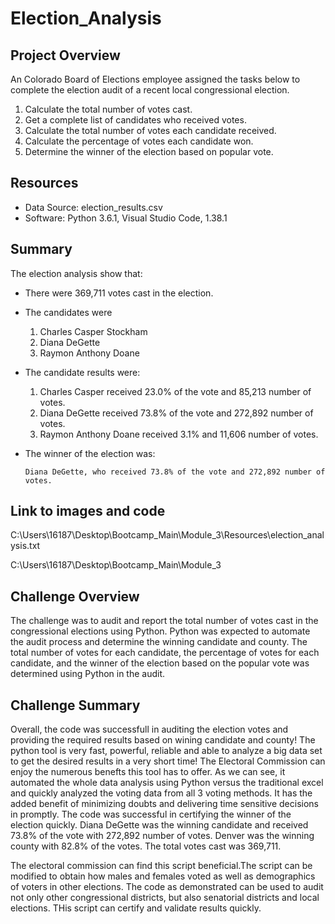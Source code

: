 # Election_Analysis

## Project Overview
An Colorado Board of Elections employee assigned the tasks below to complete the election audit of a recent local congressional election.

1.	Calculate the total number of votes cast.
2.	Get a complete list of candidates who received votes.
3.	Calculate the total number of votes each candidate received.
4.	Calculate the percentage of votes each candidate won.
5.	Determine the winner of the election based on popular vote.

## Resources
-	Data Source: election_results.csv
-	Software: Python 3.6.1, Visual Studio Code, 1.38.1

## Summary
The election analysis show that:
-	There were 369,711 votes cast in the election.
-	The candidates were 


     1. Charles Casper Stockham  
     2. Diana DeGette
     3. Raymon Anthony Doane


-	The candidate results were:


    1. Charles Casper received 23.0% of the vote and 85,213 number of votes.
	  2. Diana DeGette received 73.8% of the vote and 272,892 number of votes.
    3. Raymon Anthony Doane received 3.1% and 11,606 number of votes.


-	The winner of the election was:
        
        Diana DeGette, who received 73.8% of the vote and 272,892 number of votes.


## Link to images and code

C:\Users\16187\Desktop\Bootcamp_Main\Module_3\Resources\election_analysis.txt

C:\Users\16187\Desktop\Bootcamp_Main\Module_3

## Challenge Overview
The challenge was to audit and report the total number of votes cast in the congressional elections using Python. Python was expected to automate the audit process and determine the winning candidate and county. The total number of votes for each candidate, the percentage of votes for each candidate, and the winner of the election based on the popular vote was determined using Python in the audit.


## Challenge Summary
Overall, the code was successfull in auditing the election votes and providing the required results based on wining candidate and county! The python tool is very fast, powerful, reliable and able to analyze a big data set to get the desired results in a very short time! The Electoral Commission can enjoy the numerous benefts this tool has to offer. As we can see, it automated the whole data analysis using Python versus the traditional excel and quickly analyzed the voting data from all 3 voting methods. It has the added benefit of minimizing doubts and delivering time sensitive decisions in promptly. The code was successful in certifying the winner of the election quickly.
Diana DeGette was the winning candidate and received 73.8% of the vote with 272,892 number of votes. Denver was the winning county with 82.8% of the votes. The total votes cast was 369,711. 

The electoral commission can find this script beneficial.The script can be modified to obtain how males and females voted as well as demographics of voters in other elections. The code as demonstrated can be used to audit not only other congressional districts, but also senatorial districts and local elections. THis script can certify and validate results quickly.
